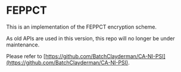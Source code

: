# FEPPCT

This is an implementation of the FEPPCT encryption scheme. 

As old APIs are used in this version, this repo will no longer be under maintenance. 

Please refer to [https://github.com/BatchClayderman/CA-NI-PSI](https://github.com/BatchClayderman/CA-NI-PSI). 
